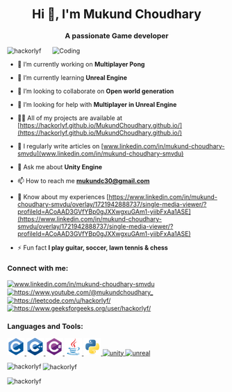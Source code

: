 <h1 align="center">Hi 👋, I'm Mukund Choudhary</h1>
<h3 align="center">A passionate Game developer</h3>
<img align="right" alt="Coding" width="400" src="https://i.pinimg.com/originals/2e/61/44/2e61441e3daca5efa2fceaeda4745b93.gif">

<p align="left"> <img src="https://komarev.com/ghpvc/?username=hackorlyf&label=Profile%20views&color=0e75b6&style=flat" alt="hackorlyf" /> </p>

- 🔭 I’m currently working on **Multiplayer Pong**

- 🌱 I’m currently learning **Unreal Engine**

- 👯 I’m looking to collaborate on **Open world generation**

- 🤝 I’m looking for help with **Multiplayer in Unreal Engine**

- 👨‍💻 All of my projects are available at [https://hackorlyf.github.io/MukundChoudhary.github.io/](https://hackorlyf.github.io/MukundChoudhary.github.io/)

- 📝 I regularly write articles on [www.linkedin.com/in/mukund-choudhary-smvdu](www.linkedin.com/in/mukund-choudhary-smvdu)

- 💬 Ask me about **Unity Engine**

- 📫 How to reach me **mukundc30@gmail.com**

- 📄 Know about my experiences [https://www.linkedin.com/in/mukund-choudhary-smvdu/overlay/1721942888737/single-media-viewer/?profileId=ACoAAD3GVfYBp0gJXXwgxuGAm1-yiibFxAa1ASE](https://www.linkedin.com/in/mukund-choudhary-smvdu/overlay/1721942888737/single-media-viewer/?profileId=ACoAAD3GVfYBp0gJXXwgxuGAm1-yiibFxAa1ASE)

- ⚡ Fun fact **I play guitar, soccer, lawn tennis & chess**

<h3 align="left">Connect with me:</h3>
<p align="left">
<a href="www.linkedin.com/in/mukund-choudhary-smvdu" target="blank"><img align="center" src="https://raw.githubusercontent.com/rahuldkjain/github-profile-readme-generator/master/src/images/icons/Social/linked-in-alt.svg" alt="www.linkedin.com/in/mukund-choudhary-smvdu" height="30" width="40" /></a>
<a href="https://www.youtube.com/@mukundchoudhary_" target="blank"><img align="center" src="https://raw.githubusercontent.com/rahuldkjain/github-profile-readme-generator/master/src/images/icons/Social/youtube.svg" alt="https://www.youtube.com/@mukundchoudhary_" height="30" width="40" /></a>
<a href="https://leetcode.com/u/hackorlyf/" target="blank"><img align="center" src="https://raw.githubusercontent.com/rahuldkjain/github-profile-readme-generator/master/src/images/icons/Social/leet-code.svg" alt="https://leetcode.com/u/hackorlyf/" height="30" width="40" /></a>
<a href="https://www.geeksforgeeks.org/user/hackorlyf/" target="blank"><img align="center" src="https://raw.githubusercontent.com/rahuldkjain/github-profile-readme-generator/master/src/images/icons/Social/geeks-for-geeks.svg" alt="https://www.geeksforgeeks.org/user/hackorlyf/" height="30" width="40" /></a>
</p>

<h3 align="left">Languages and Tools:</h3>
<p align="left"> <a href="https://www.cprogramming.com/" target="_blank" rel="noreferrer"> <img src="https://raw.githubusercontent.com/devicons/devicon/master/icons/c/c-original.svg" alt="c" width="40" height="40"/> </a> <a href="https://www.w3schools.com/cpp/" target="_blank" rel="noreferrer"> <img src="https://raw.githubusercontent.com/devicons/devicon/master/icons/cplusplus/cplusplus-original.svg" alt="cplusplus" width="40" height="40"/> </a> <a href="https://www.w3schools.com/cs/" target="_blank" rel="noreferrer"> <img src="https://raw.githubusercontent.com/devicons/devicon/master/icons/csharp/csharp-original.svg" alt="csharp" width="40" height="40"/> </a> <a href="https://www.java.com" target="_blank" rel="noreferrer"> <img src="https://raw.githubusercontent.com/devicons/devicon/master/icons/java/java-original.svg" alt="java" width="40" height="40"/> </a> <a href="https://www.python.org" target="_blank" rel="noreferrer"> <img src="https://raw.githubusercontent.com/devicons/devicon/master/icons/python/python-original.svg" alt="python" width="40" height="40"/> </a> <a href="https://unity.com/" target="_blank" rel="noreferrer"> <img src="https://www.vectorlogo.zone/logos/unity3d/unity3d-icon.svg" alt="unity" width="40" height="40"/> </a> <a href="https://unrealengine.com/" target="_blank" rel="noreferrer"> <img src="https://raw.githubusercontent.com/kenangundogan/fontisto/036b7eca71aab1bef8e6a0518f7329f13ed62f6b/icons/svg/brand/unreal-engine.svg" alt="unreal" width="40" height="40"/> </a> </p>

<p><img align="left" src="https://github-readme-stats.vercel.app/api/top-langs?username=hackorlyf&show_icons=true&locale=en&layout=compact" alt="hackorlyf" /></p>

<p>&nbsp;<img align="center" src="https://github-readme-stats.vercel.app/api?username=hackorlyf&show_icons=true&locale=en" alt="hackorlyf" /></p>

<p><img align="center" src="https://github-readme-streak-stats.herokuapp.com/?user=hackorlyf&" alt="hackorlyf" /></p>
